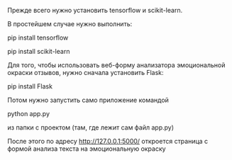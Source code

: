 Прежде всего нужно установить tensorflow и scikit-learn.

В простейшем случае нужно выполнить:

pip install tensorflow

pip install scikit-learn

Для того, чтобы использовать веб-форму анализатора эмоциональной окраски отзывов, нужно сначала установить Flask:

pip install Flask

Потом нужно запустить само приложение командой

python app.py

из папки с проектом (там, где лежит сам файл app.py)

После этого по адресу http://127.0.0.1:5000/ откроется страница с формой анализа текста на эмоциональную окраску

